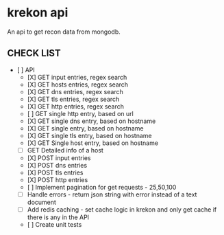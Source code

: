 # krekon api

An api to get recon data from mongodb.


## CHECK LIST

+ [ ] API
    + [X] GET input entries, regex search 
    + [X] GET hosts entries, regex search 
    + [X] GET dns entries, regex search 
    + [X] GET tls entries, regex search 
    + [X] GET http entries, regex search 
    + [ ] GET single http entry, based on url
    + [X] GET single dns entry, based on hostname
    + [X] GET single entry, based on hostname
    + [X] GET single tls entry, based on hostname
    + [X] GET Single host entry, based on hostname
    + [ ] GET Detailed info of a host
    + [X] POST input entries 
    + [X] POST dns entries 
    + [X] POST tls entries 
    + [X] POST http entries
    + [ ] Implement pagination for get requests - 25,50,100
    + [ ] Handle errors - return json string with error instead of a text document
    + [ ] Add redis caching - set cache logic in krekon and only get cache if there is any in the API
    + [ ] Create unit tests

